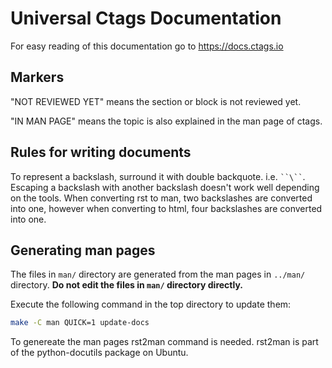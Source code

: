 # Universal Ctags Documentation #

For easy reading of this documentation go to https://docs.ctags.io

## Markers ##

"NOT REVIEWED YET" means the section or block is not reviewed yet.

"IN MAN PAGE" means the topic is also explained in the man page of ctags.

## Rules for writing documents ##

To represent a backslash, surround it with double backquote. i.e. ``` ``\`` ```.
Escaping a backslash with another backslash doesn't work well depending
on the tools. When converting rst to man, two backslashes are converted
into one, however when converting to html, four backslashes are converted
into one.

##  Generating man pages ##

The files in `man/` directory are generated from the man pages in `../man/`
directory. **Do not edit the files in `man/` directory directly.**

Execute the following command in the top directory to update them:

```sh
make -C man QUICK=1 update-docs
```

To genereate the man pages rst2man command is needed.
rst2man is part of the python-docutils package on Ubuntu.
